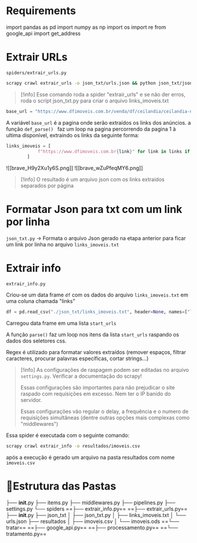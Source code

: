 # Requirements

import pandas as pd
import numpy as np
import os
import re
from google_api import get_address


# Extrair URLs

```spiders/extrair_urls.py```

```bash
scrapy crawl extrair_urls -o json_txt/urls.json && python json_txt/json_txt.py
```

>[!info] 
>Esse comando roda a spider "extrair_urls" e se não der erros, roda o script json_txt.py para criar o arquivo links_imoveis.txt

```python
base_url = "https://www.dfimoveis.com.br/venda/df/ceilandia/ceilandia-norte/casa"
```

A variável ```base_url``` é a pagina onde serão extraídos os links dos anúncios. 
a função ```def_parse() ```  faz um loop na pagina percorrendo da pagina 1 à ultima disponível, extraindo os links da seguinte forma:

```python
links_imoveis = [
            f"https://www.dfimoveis.com.br{link}" for link in links if link.startswith("/imovel/")
        ]

```


![[brave_H9y2Xu1y6S.png]]
![[brave_wZuPfeqMY6.png]]

>[!info]
O resultado é um arquivo json com os links extraidos separados por página

# Formatar Json para txt com um link por linha

```json_txt.py``` -> Formata o arquivo Json gerado na etapa anterior para ficar um link por linha no arquivo ```links_imoveis.txt```

# Extrair info

```extrair_info.py```


Criou-se um data frame ```df``` com os dados do arquivo ```links_imoveis.txt``` em uma coluna chamada "links"

```python
df = pd.read_csv("./json_txt/links_imoveis.txt", header=None, names=["links"]) 
```

Carregou data frame em uma lista ```start_urls``` 


A função ```parse()``` faz um loop nos itens da lista ```start_urls``` raspando os dados dos seletores css.

Regex é utilizado para formatar valores extraídos (remover espaços, filtrar caracteres, procurar palavras específicas, cortar strings...)


> [!info]
> As configurações de raspagem podem ser editadas no arquivo ```settings.py```.
> Verificar a documentação do scrapy!
> 
> Essas configurações são importantes para não prejudicar o site raspado com requisições em excesso. Nem ter o IP banido do servidor.
> 
> Essas configurações vão regular o delay, a frequência e o numero de requisições simultâneas (dentre outras opções mais complexas como "middlewares")



Essa spider é executada com o seguinte comando:

```bash
scrapy crawl extrair_info -o resultados/imoveis.csv
```

após a execução é gerado um arquivo na pasta resultados com nome ```imoveis.csv```

# 📂Estrutura das Pastas 
├── __init__.py
├── items.py
├── middlewares.py
├── pipelines.py
├── settings.py
└── spiders
    ==├── extrair_info.py==
    ==├── extrair_urls.py==
    ├── __init__.py
    ├── json_txt
    │   ├── json_txt.py
    │   ├── links_imoveis.txt
    │   └── urls.json
    ├── resultados
    │   ├── imoveis.csv
    │   └── imoveis.ods
    ==└── tratar==
        ==├── google_api.py==
        ==├── processamento.py==
        ==└── tratamento.py==

[^1]: 
